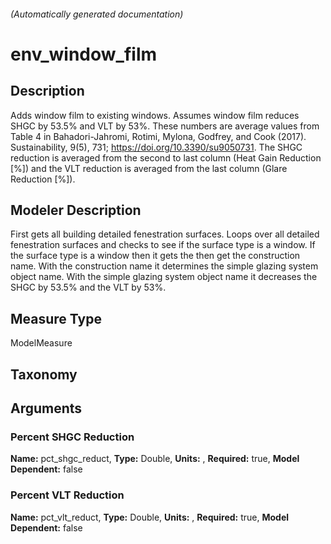 

###### (Automatically generated documentation)

# env_window_film

## Description
Adds window film to existing windows. Assumes window film reduces SHGC by 53.5% and VLT by 53%. These numbers are average values from Table 4 in Bahadori-Jahromi, Rotimi, Mylona, Godfrey, and Cook (2017). Sustainability, 9(5), 731; https://doi.org/10.3390/su9050731. The SHGC reduction is averaged from the second to last column (Heat Gain Reduction [%]) and the VLT reduction is averaged from the last column (Glare Reduction [%]).

## Modeler Description
First gets all building detailed fenestration surfaces. Loops over all detailed fenestration surfaces and checks to see if the surface type is a window. If the surface type is a window then it gets the then get the construction name. With the construction name it determines the simple glazing system object name. With the simple glazing system object name it decreases the SHGC by 53.5% and the VLT by 53%.

## Measure Type
ModelMeasure

## Taxonomy


## Arguments


### Percent SHGC Reduction

**Name:** pct_shgc_reduct,
**Type:** Double,
**Units:** ,
**Required:** true,
**Model Dependent:** false

### Percent VLT Reduction

**Name:** pct_vlt_reduct,
**Type:** Double,
**Units:** ,
**Required:** true,
**Model Dependent:** false





